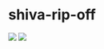 # shiva-rip-off
![](https://github.com/nondejus/shiva-rip-off/blob/main/flame%20nebula%20%E0%A4%AE%E0%A4%B9%E0%A4%BE%E0%A4%A6%E0%A5%87%E0%A4%B5.jpg)
![](https://github.com/nondejus/shiva-rip-off/blob/main/download-41.jpeg)
